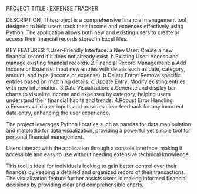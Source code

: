 PROJECT TITLE : EXPENSE TRACKER

DESCRIPTION:
This project is a comprehensive financial management tool designed to help users track their income and expenses effectively using Python. The application allows both new and existing users to create or access their financial records stored in Excel files.

KEY FEATURES:
1.User-Friendly Interface:
    a.New User: Create a new financial record if it does not already exist.
    b.Existing User: Access and manage existing financial records.
2.Financial Record Management:
    a.Add Income or Expense: Input new entries with details such as date, category, amount, and type (income or expense).
    b.Delete Entry: Remove specific entries based on matching details.
    c.Update Entry: Modify existing entries with new information.
3.Data Visualization:
    a.Generate and display bar charts to visualize income and expenses by category, helping users understand their financial habits and trends.
4.Robust Error Handling:
    a.Ensures valid user inputs and provides clear feedback for any incorrect data entry, enhancing the user experience.

The project leverages Python libraries such as pandas for data manipulation and matplotlib for data visualization, providing a powerful yet simple tool for personal financial management.

 Users interact with the application through a console interface, making it accessible and easy to use without needing extensive technical knowledge.

This tool is ideal for individuals looking to gain better control over their finances by keeping a detailed and organized record of their transactions. The visualization feature further assists users in making informed financial decisions by providing clear and comprehensible charts.


